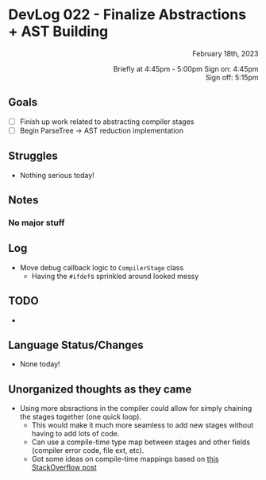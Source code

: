 # DevLog 022 - Finalize Abstractions + AST Building
<div align="right">
February 18th, 2023

Briefly at 4:45pm - 5:00pm
Sign on: 4:45pm\
Sign off: 5:15pm
</div>

## Goals
- [ ] Finish up work related to abstracting compiler stages
- [ ] Begin ParseTree -> AST reduction implementation

## Struggles
- Nothing serious today!

## Notes
### No major stuff

## Log
- Move debug callback logic to `CompilerStage` class
  - Having the `#ifdef`s sprinkled around looked messy

## TODO
- 

## Language Status/Changes
- None today!

## Unorganized thoughts as they came
- Using more absractions in the compiler could allow for simply chaining the stages together (one quick loop).
  - This would make it much more seamless to add new stages without having to add lots of code.
  - Can use a compile-time type map between stages and other fields (compiler error code, file ext, etc).
  - Got some ideas on compile-time mappings based on [this StackOverflow post](https://stackoverflow.com/a/58381428)